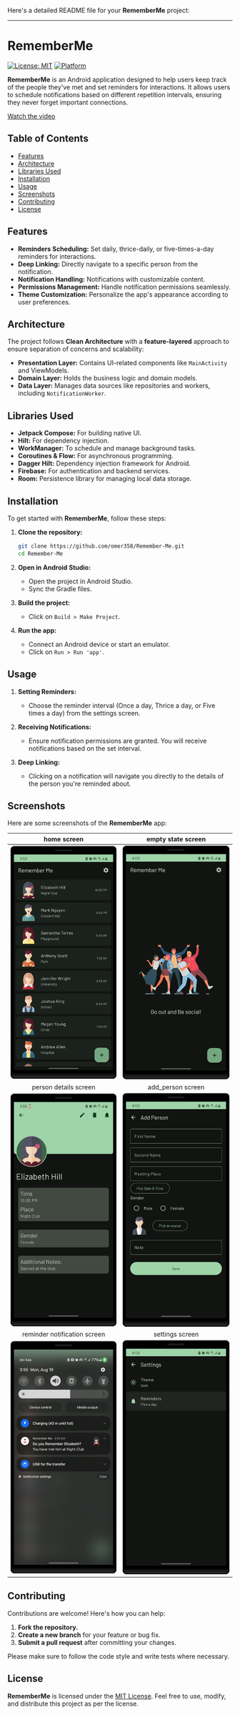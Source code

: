 Here's a detailed README file for your **RememberMe** project:

---

# RememberMe

[![License: MIT](https://img.shields.io/badge/License-MIT-yellow.svg)](https://opensource.org/licenses/MIT)
[![Platform](https://img.shields.io/badge/platform-Android-blue.svg)](https://www.android.com/)

**RememberMe** is an Android application designed to help users keep track of the people they've met and set reminders for interactions. It allows users to schedule notifications based on different repetition intervals, ensuring they never forget important connections.

[Watch the video](screenshots/remember_me_app.mp4)

## Table of Contents

- [Features](#features)
- [Architecture](#architecture)
- [Libraries Used](#libraries-used)
- [Installation](#installation)
- [Usage](#usage)
- [Screenshots](#screenshots)
- [Contributing](#contributing)
- [License](#license)

## Features

- **Reminders Scheduling:** Set daily, thrice-daily, or five-times-a-day reminders for interactions.
- **Deep Linking:** Directly navigate to a specific person from the notification.
- **Notification Handling:** Notifications with customizable content.
- **Permissions Management:** Handle notification permissions seamlessly.
- **Theme Customization:** Personalize the app's appearance according to user preferences.

## Architecture

The project follows **Clean Architecture** with a **feature-layered** approach to ensure separation of concerns and scalability:

- **Presentation Layer:** Contains UI-related components like `MainActivity` and ViewModels.
- **Domain Layer:** Holds the business logic and domain models.
- **Data Layer:** Manages data sources like repositories and workers, including `NotificationWorker`.

## Libraries Used

- **Jetpack Compose:** For building native UI.
- **Hilt:** For dependency injection.
- **WorkManager:** To schedule and manage background tasks.
- **Coroutines & Flow:** For asynchronous programming.
- **Dagger Hilt:** Dependency injection framework for Android.
- **Firebase:** For authentication and backend services.
- **Room:** Persistence library for managing local data storage.

## Installation

To get started with **RememberMe**, follow these steps:

1. **Clone the repository:**

   ```bash
   git clone https://github.com/omer358/Remember-Me.git
   cd Remember-Me
   ```

2. **Open in Android Studio:**

    - Open the project in Android Studio.
    - Sync the Gradle files.

3. **Build the project:**

    - Click on `Build > Make Project`.

4. **Run the app:**

    - Connect an Android device or start an emulator.
    - Click on `Run > Run 'app'`.

## Usage

1. **Setting Reminders:**
    - Choose the reminder interval (Once a day, Thrice a day, or Five times a day) from the settings screen.

2. **Receiving Notifications:**
    - Ensure notification permissions are granted. You will receive notifications based on the set interval.

3. **Deep Linking:**
    - Clicking on a notification will navigate you directly to the details of the person you're reminded about.

## Screenshots

Here are some screenshots of the **RememberMe** app:

|                                        home screen                                        |                              empty state screen                              |
|:-----------------------------------------------------------------------------------------:|:----------------------------------------------------------------------------:|
|           <img src="screenshots/people_list_screen.png" alt="home" width="300">           | <img src="screenshots/empty_state_screen.png" alt="empty state" width="300"> |
|                                   person details screen                                   |                              add_person screen                               |
| <img src="screenshots/person_details_screen.png" alt="person details Screen" width="300"> |  <img src="screenshots/add_person_screen.png" alt="add person" width="300">  |
|                               reminder notification screen                                |                               settings screen                                |
|       <img src="screenshots/reminder_notification.png" alt=" reminder" width="300">       |   <img src="screenshots/settings_screen.png" alt="settings " width="300">    |


## Contributing

Contributions are welcome! Here's how you can help:

1. **Fork the repository.**
2. **Create a new branch** for your feature or bug fix.
3. **Submit a pull request** after committing your changes.

Please make sure to follow the code style and write tests where necessary.

## License

**RememberMe** is licensed under the [MIT License](LICENSE). Feel free to use, modify, and distribute this project as per the license.